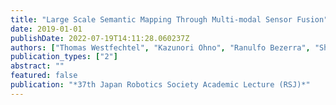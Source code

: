 ```yaml
---
title: "Large Scale Semantic Mapping Through Multi-modal Sensor Fusion"
date: 2019-01-01
publishDate: 2022-07-19T14:11:28.060237Z
authors: ["Thomas Westfechtel", "Kazunori Ohno", "Ranulfo Bezerra", "Shotaro Kojima", "Satoshi Tadokoro"]
publication_types: ["2"]
abstract: ""
featured: false
publication: "*37th Japan Robotics Society Academic Lecture (RSJ)*"
---
```


